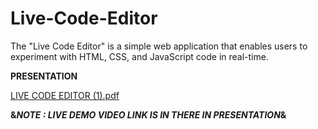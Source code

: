 # Live-Code-Editor
The "Live Code Editor" is a simple web application that enables users to experiment with HTML, CSS, and JavaScript code in real-time.


**PRESENTATION**

[LIVE CODE EDITOR (1).pdf](https://github.com/Anjali2312-Thombare/Live-Code-Editor/files/12140068/LIVE.CODE.EDITOR.1.pdf)

**&*NOTE : LIVE DEMO VIDEO LINK IS IN THERE IN PRESENTATION*&**
